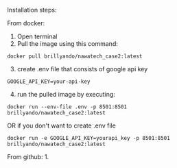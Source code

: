 Installation steps:

From docker:
1. Open terminal
2. Pull the image using this command:

```
docker pull brillyando/nawatech_case2:latest
```

3. create .env file that consists of google api key

```
GOOGLE_API_KEY=your-api-key
```

4. run the pulled image by executing:
```
docker run --env-file .env -p 8501:8501 brillyando/nawatech_case2:latest
```

OR if you don't want to create .env file

```
docker run -e GOOGLE_API_KEY=yourapi_key -p 8501:8501 brillyando/nawatech_case2:latest
```


From github:
1. 